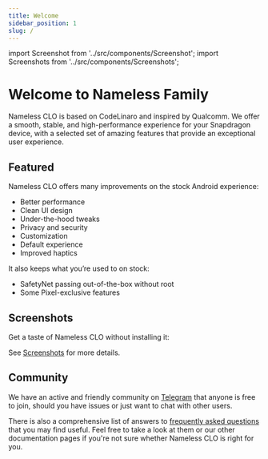 ```yaml
---
title: Welcome
sidebar_position: 1
slug: /
---
```


import Screenshot from '../src/components/Screenshot';
import Screenshots from '../src/components/Screenshots';

# Welcome to Nameless Family

Nameless CLO is based on CodeLinaro and inspired by Qualcomm. We offer a smooth, stable, and high-performance experience for your Snapdragon device, with a selected set of amazing features that provide an exceptional user experience.

## Featured

Nameless CLO offers many improvements on the stock Android experience:

- Better performance
- Clean UI design
- Under-the-hood tweaks
- Privacy and security
- Customization
- Default experience
- Improved haptics

It also keeps what you’re used to on stock:

- SafetyNet passing out-of-the-box without root
- Some Pixel-exclusive features

## Screenshots

Get a taste of Nameless CLO without installing it:

<Screenshots>
  <Screenshot name="sys-ui-start" alt="Welcome" />
  <Screenshot name="sys-ui-lock-screen" alt="Lock Screen" />
  <Screenshot name="sys-ui-home" alt="Home" />
  <Screenshot name="sys-ui-qs" alt="Quick settings" />
</Screenshots>

See [Screenshots](./screenshots.md) for more details.

## Community

We have an active and friendly community on [Telegram](https://t.me/nameless_ophub) that anyone is free to join, should you have issues or just want to chat with other users.

There is also a comprehensive list of answers to [frequently asked questions](./faq.md) that you may find useful. Feel free to take a look at them or our other documentation pages if you're not sure whether Nameless CLO is right for you.